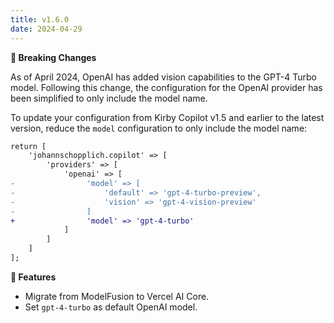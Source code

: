 ```yaml
---
title: v1.6.0
date: 2024-04-29
---
```


**🚨 Breaking Changes**

As of April 2024, OpenAI has added vision capabilities to the GPT-4 Turbo model. Following this change, the configuration for the OpenAI provider has been simplified to only include the model name.

To update your configuration from Kirby Copilot v1.5 and earlier to the latest version, reduce the `model` configuration to only include the model name:

```diff
return [
    'johannschopplich.copilot' => [
        'providers' => [
            'openai' => [
-                'model' => [
-                    'default' => 'gpt-4-turbo-preview',
-                    'vision' => 'gpt-4-vision-preview'
-                ]
+                'model' => 'gpt-4-turbo'
            ]
        ]
    ]
];
```

**🚀 Features**

- Migrate from ModelFusion to Vercel AI Core.
- Set `gpt-4-turbo` as default OpenAI model.

